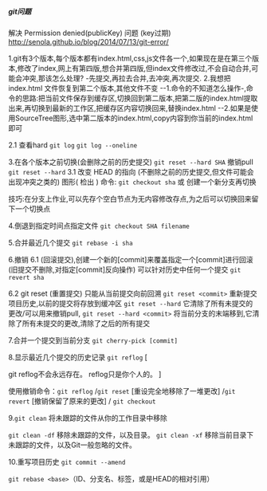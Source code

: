 ##### git问题

解决 Permission denied(publicKey) 问题 (key过期)
http://senola.github.io/blog/2014/07/13/git-error/

1.git有3个版本,每个版本都有index.html,css,js文件各一个,如果现在是在第三个版本,修改了index,网上有第四版,想合并第四版,但index文件修改过,不会自动合并,可能会冲突,那该怎么处理?
-先提交,再拉去合并,去冲突,再次提交.
2.我想把index.html 文件恢复到第二个版本,其他文件不变
--1.命令的不知道怎么操作-,命令的思路:把当前文件保存到缓存区,切换回到第二版本,把第二版的index.html提取出来,再切换到最新的工作区,把缓存区内容切换回来,替换index.html
--2.如果是使用SourceTree图形,选中第二版本的index.html,copy内容到你当前的index.html即可

2.1 查看hard
`git log`
`git log --oneline`

3.在各个版本之前切换(会删除之前的历史提交)
`git reset --hard SHA`
撤销pull `git reset --hard`
3.1 改变 HEAD 的指向 (不删除之前的历史提交,但文件可能会出现冲突之类的)
图形( 检出 )
命令: `git checkout sha` 或 创建一个新分支再切换

技巧:在分支上作业,可以先存个空白节点为无内容修改存点,为之后可以切换回来留下一个切换点

4.倒退到指定时间点指定文件
`git checkout SHA filename`

5.合并最近几个提交
`git rebase -i sha`

6.撤销
6.1 (回滚提交),创建一个新的[commit]来覆盖指定一个[commit]进行回滚(旧提交不删除,对指定[commit]反向操作) 可以针对历史中任何一个提交
`git revert sha`

6.2 git reset (重置提交) 只能从当前提交向前回溯
`git reset <commit>` 重新提交项目历史,以前的提交将存放到缓冲区
`git reset --hard` 它清除了所有未提交的更改/可以用来撤销pull,
`git reset --hard <commit>` 将当前分支的末端移到<commit>,它清除了所有未提交的更改,清除了<commit>之后的所有提交


7.合并一个提交到当前分支
`git cherry-pick [commit]`

8.显示最近几个提交的历史记录
`git reflog`
[

git reflog不会永远存在。
reflog只是你个人的。
]

使用撤销命令：`git reflog` /`git reset` [重设完全地移除了一堆更改] /`git revert` [撤销保留了原来的更改] / `git checkout`


9.`git clean` 将未跟踪的文件从你的工作目录中移除

`git clean -df` 移除未跟踪的文件，以及目录。
`git clean -xf` 移除当前目录下未跟踪的文件，以及Git一般忽略的文件。

10.重写项目历史
`git commit --amend`

`git rebase <base>`（ID、分支名、标签，或是HEAD的相对引用）
